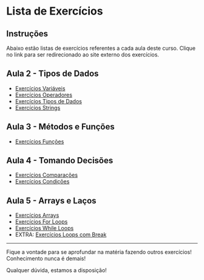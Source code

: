 # Lista de Exercícios

## Instruções

Abaixo estão listas de exercícios referentes a cada aula deste curso. Clique no link para ser redirecionado ao site externo dos exercícios.


## Aula 2 - Tipos de Dados

- [Exercícios Variáveis](https://www.w3schools.com/js/exercise_js.asp?filename=exercise_js_variables1)
- [Exercícios Operadores](https://www.w3schools.com/js/exercise_js.asp?filename=exercise_js_operators1)
- [Exercícios Tipos de Dados](https://www.w3schools.com/js/exercise_js.asp?filename=exercise_js_datatypes1)
- [Exercícios Strings](https://www.w3schools.com/js/exercise_js.asp?filename=exercise_js_strings1)

## Aula 3 - Métodos e Funções

- [Exercícios Funções](https://www.w3schools.com/js/exercise_js.asp?filename=exercise_js_functions1)

## Aula 4 - Tomando Decisões

- [Exercícios Comparações](https://www.w3schools.com/js/exercise_js.asp?filename=exercise_js_comparisons1)
- [Exercícios Condições](https://www.w3schools.com/js/exercise_js.asp?filename=exercise_js_conditions1)

## Aula 5 - Arrays e Laços

- [Exercícios Arrays](https://www.w3schools.com/js/exercise_js.asp?filename=exercise_js_arrays1)
- [Exercícios For Loops](https://www.w3schools.com/js/exercise_js.asp?filename=exercise_js_loops1)
- [Exercícios While Loops](https://www.w3schools.com/js/exercise_js.asp?filename=exercise_js_loop_while1)
- EXTRA: [Exercícios Loops com Break](https://www.w3schools.com/js/exercise_js.asp?filename=exercise_js_break1)

---

Fique a vontade para se aprofundar na matéria fazendo outros exercícios! Conhecimento nunca é demais!

Qualquer dúvida, estamos a disposição!

